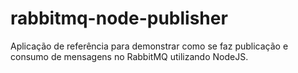 # rabbitmq-node-publisher
Aplicação de referência para demonstrar como se faz publicação e consumo de mensagens no RabbitMQ utilizando NodeJS.
